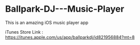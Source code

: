 # Ballpark-DJ---Music-Player
This is an amazing iOS music player app 

iTunes Store Link : https://itunes.apple.com/us/app/ballparkdj/id821956884?mt=8
